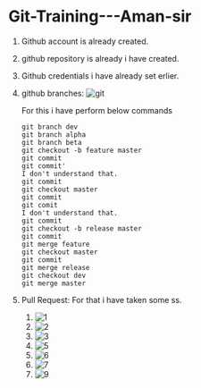 # Git-Training---Aman-sir

1. Github account is already created.
2. github repository is already i have created.
3. Github credentials i have already set erlier.
4. github branches:
    ![git](https://github.com/user-attachments/assets/5e0c192a-2918-49df-b61c-f82a92f65d23)

    For this i have perform below commands
    ```
    git branch dev
    git branch alpha
    git branch beta
    git checkout -b feature master
    git commit
    git commit'
    I don't understand that.
    git commit
    git checkout master
    git commit
    git comit
    I don't understand that.
    git commit
    git checkout -b release master
    git commit
    git merge feature
    git checkout master
    git commit
    git merge release
    git checkout dev
    git merge master
    ```
6. Pull Request:
   For that i have taken some ss.
   1. ![1](https://github.com/user-attachments/assets/243a295b-343f-4906-af5e-2c6c4a80b35f) 
   2. ![2](https://github.com/user-attachments/assets/34f16b87-4c19-4473-9d18-34f361259deb)
   3. ![3](https://github.com/user-attachments/assets/a72f24d7-e0ec-4b06-b692-bb78459c9c28)
   4. ![5](https://github.com/user-attachments/assets/ba62b22b-6ca2-4394-b4a6-c40b278037f5)
   5. ![6](https://github.com/user-attachments/assets/75c1c601-3d6e-456a-82eb-a02390b4925b)
   6. ![7](https://github.com/user-attachments/assets/7c7c51a4-b971-4fef-910e-4d29f5a7a7a7)
   7. ![9](https://github.com/user-attachments/assets/4cb762f3-3288-409d-bf7f-33c3ef17a7c8)








